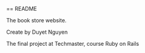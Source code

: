 == README

The book store website.

Create by Duyet Nguyen

The final project at Techmaster, course Ruby on Rails